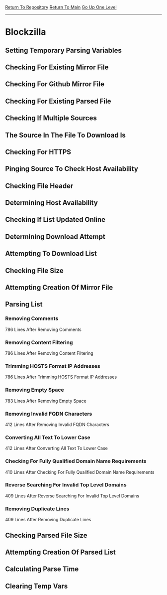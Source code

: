 [Return To Repository](https://github.com/deathbybandaid/piholeparser/)
[Return To Main](https://github.com/deathbybandaid/piholeparser/blob/master/RecentRunLogs/Mainlog.md)
[Go Up One Level](https://github.com/deathbybandaid/piholeparser/blob/master/RecentRunLogs/TopLevelScripts/30-Processing-Blacklists.md)
____________________________________
# Blockzilla
## Setting Temporary Parsing Variables
## Checking For Existing Mirror File
## Checking For Github Mirror File
## Checking For Existing Parsed File
## Checking If Multiple Sources
## The Source In The File To Download Is
## Checking For HTTPS
## Pinging Source To Check Host Availability
## Checking File Header
## Determining Host Availability
## Checking If List Updated Online
## Determining Download Attempt
## Attempting To Download List
## Checking File Size
## Attempting Creation Of Mirror File
## Parsing List
### Removing Comments
786 Lines After Removing Comments
### Removing Content Filtering
786 Lines After Removing Content Filtering
### Trimming HOSTS Format IP Addresses
786 Lines After Trimming HOSTS Format IP Addresses
### Removing Empty Space
783 Lines After Removing Empty Space
### Removing Invalid FQDN Characters
412 Lines After Removing Invalid FQDN Characters
### Converting All Text To Lower Case
412 Lines After Converting All Text To Lower Case
### Checking For Fully Qualified Domain Name Requirements
410 Lines After Checking For Fully Qualified Domain Name Requirements
### Reverse Searching For Invalid Top Level Domains
409 Lines After Reverse Searching For Invalid Top Level Domains
### Removing Duplicate Lines
409 Lines After Removing Duplicate Lines
## Checking Parsed File Size
## Attempting Creation Of Parsed List
## Calculating Parse Time
## Clearing Temp Vars
